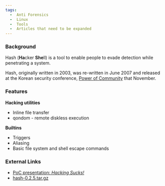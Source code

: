 ```yaml
---
tags:
  -  Anti Forensics 
  -  Linux 
  -  Tools
  -  Articles that need to be expanded
---
```

### Background

Hash (**Ha**cker **She**ll) is a tool to enable people to evade
detection while penetrating a system.

Hash, originally written in 2003, was re-written in June 2007 and
released at the Korean security conference, [Power of
Community](http://www.powerofcommunity.net) that November.

### Features

**Hacking utilities**

- Inline file transfer
- qondom - remote diskless execution

**Builtins**

- Triggers
- Aliasing
- Basic file system and shell escape commands

### External Links

- [PoC presentation: *Hacking
  Sucks!*](http://powerofcommunity.net/poc2007/grugq.pdf)
- [hash-0.2.5.tar.gz](http://www.tacticalvoip.com/tools.html)